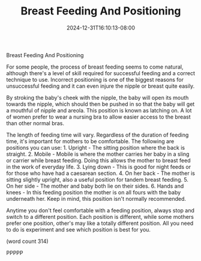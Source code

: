 ﻿---
title: "Breast Feeding And Positioning"
date: 2024-12-31T16:10:13-08:00
description: "Breast Feeding Tips for Web Success"
featured_image: "/images/Breast Feeding.jpg"
tags: ["Breast Feeding"]
---

Breast Feeding And Positioning

For some people, the process of breast feeding 
seems to come natural, although there's a level 
of skill required for successful feeding and a 
correct technique to use.  Incorrect positioning
is one of the biggest reasons for unsuccessful
feeding and it can even injure the nipple or 
breast quite easily.

By stroking the baby's cheek with the nipple, the
baby will open its mouth towards the nipple, which
should then be pushed in so that the baby will 
get a mouthful of nipple and areola.  This 
position is known as latching on.  A lot of women
prefer to wear a nursing bra to allow easier access
to the breast than other normal bras.

The length of feeding time will vary.  Regardless
of the duration of feeding time, it's important 
for mothers to be comfortable. The following are
positions you can use:
	1.  Upright - The sitting position where 
the back is straight.
	2.  Mobile - Mobile is where the mother
carries her baby in a sling or carrier while breast
feeding.  Doing this allows the mother to breast 
feed in the work of everyday life.
	3.  Lying down - This is good for night feeds
or for those who have had a caesarean section.
	4.  On her back - The mother is sitting 
slightly upright, also a useful position for tandem
breast feeding.
	5.  On her side - The mother and baby both
lie on their sides.
	6.  Hands and knees - In this feeding position
the mother is on all fours with the baby underneath
her.  Keep in mind, this position isn't normally
recommended.

Anytime you don't feel comfortable with a feeding 
position, always stop and switch to a different
position.  Each position is different, while some
mothers prefer one position, other's may like a 
totally different position.  All you need to do is
experiment and see which position is best for you.

(word count 314)

PPPPP
